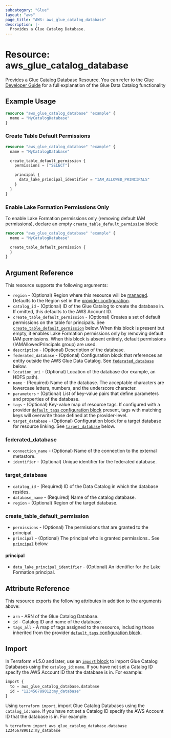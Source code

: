 ```yaml
---
subcategory: "Glue"
layout: "aws"
page_title: "AWS: aws_glue_catalog_database"
description: |-
  Provides a Glue Catalog Database.
---
```


# Resource: aws_glue_catalog_database

Provides a Glue Catalog Database Resource. You can refer to the [Glue Developer Guide](http://docs.aws.amazon.com/glue/latest/dg/populate-data-catalog.html) for a full explanation of the Glue Data Catalog functionality

## Example Usage

```terraform
resource "aws_glue_catalog_database" "example" {
  name = "MyCatalogDatabase"
}
```

### Create Table Default Permissions

```terraform
resource "aws_glue_catalog_database" "example" {
  name = "MyCatalogDatabase"

  create_table_default_permission {
    permissions = ["SELECT"]

    principal {
      data_lake_principal_identifier = "IAM_ALLOWED_PRINCIPALS"
    }
  }
}
```

### Enable Lake Formation Permissions Only

To enable Lake Formation permissions only (removing default IAM permissions), declare an empty `create_table_default_permission` block:

```terraform
resource "aws_glue_catalog_database" "example" {
  name = "MyCatalogDatabase"

  create_table_default_permission {
  }
}
```

## Argument Reference

This resource supports the following arguments:

* `region` - (Optional) Region where this resource will be [managed](https://docs.aws.amazon.com/general/latest/gr/rande.html#regional-endpoints). Defaults to the Region set in the [provider configuration](https://registry.terraform.io/providers/hashicorp/aws/latest/docs#aws-configuration-reference).
* `catalog_id` - (Optional) ID of the Glue Catalog to create the database in. If omitted, this defaults to the AWS Account ID.
* `create_table_default_permission` - (Optional) Creates a set of default permissions on the table for principals. See [`create_table_default_permission`](#create_table_default_permission) below. When this block is present but empty, it enables Lake Formation permissions only by removing default IAM permissions. When this block is absent entirely, default permissions (IAMAllowedPrincipals group) are used.
* `description` - (Optional) Description of the database.
* `federated_database` - (Optional) Configuration block that references an entity outside the AWS Glue Data Catalog. See [`federated_database`](#federated_database) below.
* `location_uri` - (Optional) Location of the database (for example, an HDFS path).
* `name` - (Required) Name of the database. The acceptable characters are lowercase letters, numbers, and the underscore character.
* `parameters` - (Optional) List of key-value pairs that define parameters and properties of the database.
* `tags` - (Optional) Key-value map of resource tags. If configured with a provider [`default_tags` configuration block](https://registry.terraform.io/providers/hashicorp/aws/latest/docs#default_tags-configuration-block) present, tags with matching keys will overwrite those defined at the provider-level.
* `target_database` - (Optional) Configuration block for a target database for resource linking. See [`target_database`](#target_database) below.

### federated_database

* `connection_name` - (Optional) Name of the connection to the external metastore.
* `identifier` - (Optional) Unique identifier for the federated database.

### target_database

* `catalog_id` - (Required) ID of the Data Catalog in which the database resides.
* `database_name` - (Required) Name of the catalog database.
* `region` - (Optional) Region of the target database.

### create_table_default_permission

* `permissions` - (Optional) The permissions that are granted to the principal.
* `principal` - (Optional) The principal who is granted permissions.. See [`principal`](#principal) below.

#### principal

* `data_lake_principal_identifier` - (Optional) An identifier for the Lake Formation principal.

## Attribute Reference

This resource exports the following attributes in addition to the arguments above:

* `arn` - ARN of the Glue Catalog Database.
* `id` - Catalog ID and name of the database.
* `tags_all` - A map of tags assigned to the resource, including those inherited from the provider [`default_tags` configuration block](https://registry.terraform.io/providers/hashicorp/aws/latest/docs#default_tags-configuration-block).

## Import

In Terraform v1.5.0 and later, use an [`import` block](https://developer.hashicorp.com/terraform/language/import) to import Glue Catalog Databases using the `catalog_id:name`. If you have not set a Catalog ID specify the AWS Account ID that the database is in. For example:

```terraform
import {
  to = aws_glue_catalog_database.database
  id = "123456789012:my_database"
}
```

Using `terraform import`, import Glue Catalog Databases using the `catalog_id:name`. If you have not set a Catalog ID specify the AWS Account ID that the database is in. For example:

```console
% terraform import aws_glue_catalog_database.database 123456789012:my_database
```
